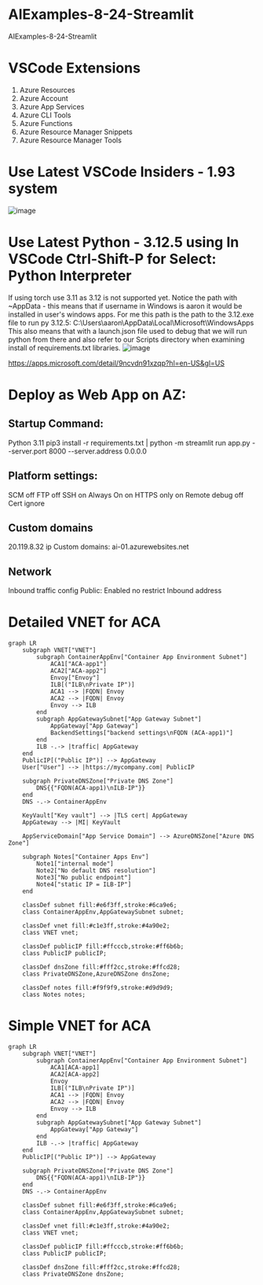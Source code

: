# AIExamples-8-24-Streamlit
AIExamples-8-24-Streamlit

# VSCode Extensions
1. Azure Resources
2. Azure Account
3. Azure App Services
4. Azure CLI Tools
5. Azure Functions
6. Azure Resource Manager Snippets
7. Azure Resource Manager Tools

# Use Latest VSCode Insiders - 1.93 system

![image](https://github.com/user-attachments/assets/096fbb1f-1075-4b12-83ca-96861260ce8e)

# Use Latest Python - 3.12.5 using In VSCode Ctrl-Shift-P for Select: Python Interpreter
If using torch use 3.11 as 3.12 is not supported yet.
Notice the path with ~AppData - this means that if username in Windows is aaron it would be installed in user's windows apps.  For me this path is the path to the 3.12.exe file to run py 3.12.5:  C:\Users\aaron\AppData\Local\Microsoft\WindowsApps
This also means that with a launch.json file used to debug that we will run python from there and also refer to our Scripts directory when examining install of requirements.txt libraries.
![image](https://github.com/user-attachments/assets/82d66224-5924-4537-8a5b-caebfdc18e12)

https://apps.microsoft.com/detail/9ncvdn91xzqp?hl=en-US&gl=US






# Deploy as Web App on AZ:

## Startup Command:
Python 3.11
pip3 install -r requirements.txt  |  python -m streamlit run app.py --server.port 8000 --server.address 0.0.0.0

## Platform settings:
SCM off
FTP off
SSH on
Always On on
HTTPS only on
Remote debug off
Cert ignore

## Custom domains
20.119.8.32 ip
Custom domains:  ai-01.azurewebsites.net

## Network
Inbound traffic config
Public: Enabled no restrict
Inbound address




# Detailed VNET for ACA

```mermaid
graph LR
    subgraph VNET["VNET"]
        subgraph ContainerAppEnv["Container App Environment Subnet"]
            ACA1["ACA-app1"]
            ACA2["ACA-app2"]
            Envoy["Envoy"]
            ILB[("ILB\nPrivate IP")]
            ACA1 --> |FQDN| Envoy
            ACA2 --> |FQDN| Envoy
            Envoy --> ILB
        end
        subgraph AppGatewaySubnet["App Gateway Subnet"]
            AppGateway["App Gateway"]
            BackendSettings["backend settings\nFQDN (ACA-app1)"]
        end
        ILB -.-> |traffic| AppGateway
    end
    PublicIP[("Public IP")] --> AppGateway
    User["User"] --> |https://mycompany.com| PublicIP
    
    subgraph PrivateDNSZone["Private DNS Zone"]
        DNS{{"FQDN(ACA-app1)\nILB-IP"}}
    end
    DNS -.-> ContainerAppEnv

    KeyVault["Key vault"] --> |TLS cert| AppGateway
    AppGateway --> |MI| KeyVault

    AppServiceDomain["App Service Domain"] --> AzureDNSZone["Azure DNS Zone"]

    subgraph Notes["Container Apps Env"]
        Note1["internal mode"]
        Note2["No default DNS resolution"]
        Note3["No public endpoint"]
        Note4["static IP = ILB-IP"]
    end

    classDef subnet fill:#e6f3ff,stroke:#6ca9e6;
    class ContainerAppEnv,AppGatewaySubnet subnet;
    
    classDef vnet fill:#c1e3ff,stroke:#4a90e2;
    class VNET vnet;
    
    classDef publicIP fill:#ffcccb,stroke:#ff6b6b;
    class PublicIP publicIP;
    
    classDef dnsZone fill:#fff2cc,stroke:#ffcd28;
    class PrivateDNSZone,AzureDNSZone dnsZone;

    classDef notes fill:#f9f9f9,stroke:#d9d9d9;
    class Notes notes;

```





# Simple VNET for ACA
```mermaid
graph LR
    subgraph VNET["VNET"]
        subgraph ContainerAppEnv["Container App Environment Subnet"]
            ACA1[ACA-app1]
            ACA2[ACA-app2]
            Envoy
            ILB[("ILB\nPrivate IP")]
            ACA1 --> |FQDN| Envoy
            ACA2 --> |FQDN| Envoy
            Envoy --> ILB
        end
        subgraph AppGatewaySubnet["App Gateway Subnet"]
            AppGateway["App Gateway"]
        end
        ILB -.-> |traffic| AppGateway
    end
    PublicIP[("Public IP")] --> AppGateway
    
    subgraph PrivateDNSZone["Private DNS Zone"]
        DNS{{"FQDN(ACA-app1)\nILB-IP"}}
    end
    DNS -.-> ContainerAppEnv

    classDef subnet fill:#e6f3ff,stroke:#6ca9e6;
    class ContainerAppEnv,AppGatewaySubnet subnet;
    
    classDef vnet fill:#c1e3ff,stroke:#4a90e2;
    class VNET vnet;
    
    classDef publicIP fill:#ffcccb,stroke:#ff6b6b;
    class PublicIP publicIP;
    
    classDef dnsZone fill:#fff2cc,stroke:#ffcd28;
    class PrivateDNSZone dnsZone;
```
